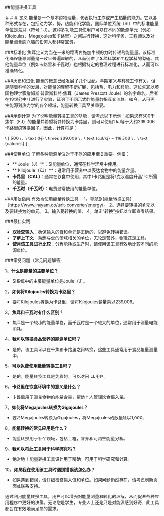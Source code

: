 ##能量转换工具

＃＃＃ 定义
能量是一个基本的物理量，代表执行工作或产生热量的能力。它以各种形式存在，包括动力学，势，热能和化学能。国际单位系统（SI）中的标准能量单位是焦耳（符号：J）。这种多功能工具使用户可以在不同的能源单元（例如Kilojoules，Megajoules和卡路里）之间进行转换，这对科学家，工程师以及对能量测量感兴趣的任何人都非常宝贵。

###标准化
焦耳定义为当在一米的距离内施加牛顿的力时传递的能量量。该标准化确保能源测量是一致且普遍理解的，从而促进了各种科学和工程学科的沟通。其他能量单位（例如卡路里和千瓦时）也根据特定的物理过程进行标准化，从而可以准确转化。

###历史和进化
能量的概念已经发展了几个世纪。早期定义与机械工作有关，但是随着科学的发展，对能量的理解不断扩展，包括热，电力和核能。这位焦耳以英国物理学家詹姆斯·普雷斯科特·焦耳（James Prescott Joule）的名字命名，后者在19世纪中叶进行了实验，证明了不同形式的能量的相互交流性。如今，从可再生能源到热力学的各个领域，能量转换工具至关重要。

###示例计算
为了说明能量转换工具的功能，请考虑以下示例：如果您有500千焦尔（KJ）的能量并希望将其转换为卡路里，则可以使用1 kJ等于大约239.006卡路里的转换因子。因此，计算将是：

\ [
500 \，\ text {kj} \ times 239.006 \，\ text {cal/kj} = 119,503 \，\ text {calories}
\]

###使用单位
了解各种能源单位对于不同的应用至关重要。例如：
-  ** Joule（J）**：SI能量单位，通常在科学环境中使用。
-  ** Kilojoule（KJ）**：通常用于营养中以表达食物中的能量含量。
-  **卡路里（CAL）**：通常在饮食中使用，其中1卡路里是将1克水温度升高1°C所需的能量。
-  **千瓦时（千瓦时）**：电费通常使用的能量单位。

###用法指南
有效地使用能量转换工具：
1。导航到[能量转换工具]（https://www.inayam.co/unit-converter/energy）。
2。选择要转换的单元以及要转换为的单元。
3。输入要转换的值。
4。单击“转换”按钮以立即查看结果。

###最佳实践
-  **双检查输入**：确保输入的值和单元是正确的，以避免转换错误。
-  **了解上下文**：熟悉与您的领域相关的单位，无论是营养，物理还是工程。
-  **使用该工具进行比较**：分析能耗或生产时，请使用该工具有效地比较不同的能源单位。

###常见问题（常见问题解答）

1。**什么是能量的主要单位？**
-  SI系统中的主要能量单位是Joule（J）。

2。**如何将Kilojoules转换为卡路里？**
- 要将Kilojoules转换为卡路里，请将Kilojoules数量乘以239.006。

3。**焦耳和千瓦时有什么区别？**
- 焦耳是一个较小的能量单位，而千瓦时是一个较大的单位，通常用于测量电能消耗。

4。**我可以转换食品营养的能源单位吗？**
- 是的，该工具可以在千焦和卡路里之间转换，这些工具通常用于食品能量测量中。

5。**可以免费使用能量转换工具吗？**
- 是的，能量转换工具是免费的，可以访问 LL用户。

6。**卡路里在饮食环境中的意义是什么？**
- 卡路里用于测量食物的能量含量，帮助个人管理饮食摄入量。

7。**如何将Megajoules转换为Gigajoules？**
- 要将Megajoules转换为Gigajoules，将Megajoules的数量除以1,000。

8。**能量转换的常见应用是什么？**
- 能量转换用于各个领域，包括工程，营养和可再生能量分析。

9。**我可以将此工具用于科学研究吗？**
- 绝对地！能量转换工具设计用于精确，可用于科学研究和计算。

10。**如果我在使用该工具时遇到错误该怎么办？**
- 如果遇到错误，请仔细检查输入值和单位。如果问题仍然存在，请考虑刷新页面或联系支持。

通过利用能量转换工具，用户可以增强对能量测量和转化的理解，从而促进各种应用程序中更好的决策。无论您是学生，专业人士还是只是对能源感到好奇，此工具都旨在有效地满足您的需求。